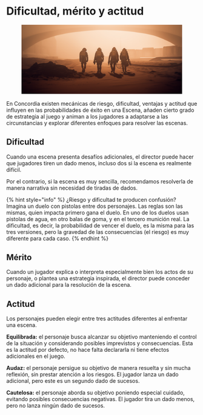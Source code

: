 # Dificultad, mérito y actitud

<div data-full-width="true">

<figure><img src="../.gitbook/assets/mekanoide_group_of_futuristic_explorers_walk_a_nuclear_wastelan_d76a7404-6270-44d7-865d-3da0193b004b.png" alt=""><figcaption></figcaption></figure>

</div>

En Concordia existen mecánicas de riesgo, dificultad, ventajas y actitud que influyen en las probabilidades de éxito en una Escena, añaden cierto grado de estrategia al juego y animan a los jugadores a adaptarse a las circunstancias y explorar diferentes enfoques para resolver las escenas.

## Dificultad

Cuando una escena presenta desafíos adicionales, el director puede hacer que jugadores tiren un dado menos, incluso dos si la escena es realmente difícil.

Por el contrario, si la escena es muy sencilla, recomendamos resolverla de manera narrativa sin necesidad de tiradas de dados.

{% hint style="info" %}
¿Riesgo y dificultad te producen confusión? Imagina un duelo con pistolas entre dos personajes. Las reglas son las mismas, quien impacta primero gana el duelo. En uno de los duelos usan pistolas de agua, en otro balas de goma, y en el tercero munición real. La dificultad, es decir, la probabilidad de vencer el duelo, es la misma para las tres versiones, pero la gravedad de las consecuencias (el riesgo) es muy diferente para cada caso.
{% endhint %}

## Mérito

Cuando un jugador explica o interpreta especialmente bien los actos de su personaje, o plantea una estrategia inspirada, el director puede conceder un dado adicional para la resolución de la escena.

## Actitud

Los personajes pueden elegir entre tres actitudes diferentes al enfrentar una escena.

**Equilibrada:** el personaje busca alcanzar su objetivo manteniendo el control de la situación y considerando posibles imprevistos y consecuencias. Esta es la actitud por defecto, no hace falta declararla ni tiene efectos adicionales en el juego.

**Audaz:** el personaje persigue su objetivo de manera resuelta y sin mucha reflexión, sin prestar atención a los riesgos. El jugador lanza un dado adicional, pero este es un segundo dado de sucesos.

**Cautelosa:** el personaje aborda su objetivo poniendo especial cuidado, evitando posibles consecuencias negativas. El jugador tira un dado menos, pero no lanza ningún dado de sucesos.
